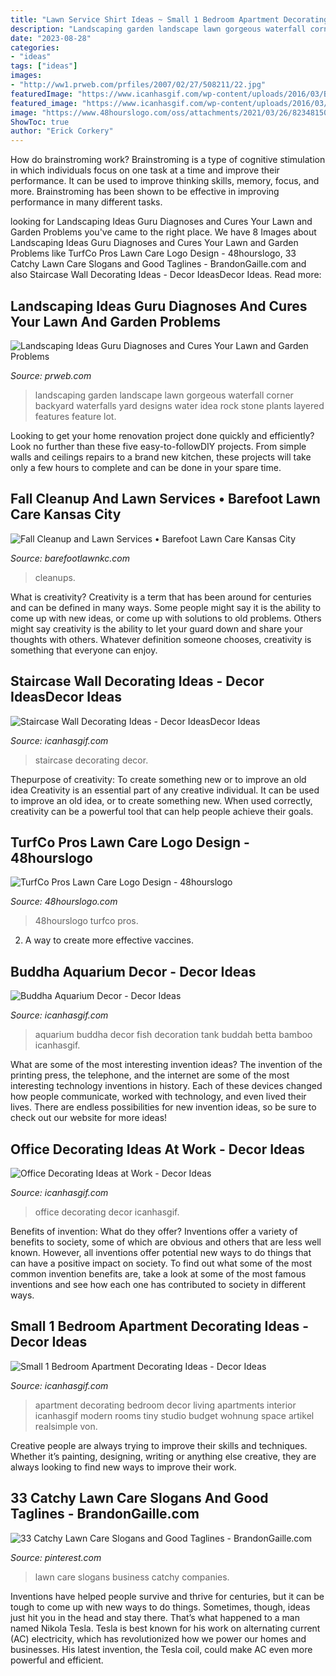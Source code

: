 ```yaml
---
title: "Lawn Service Shirt Ideas ~ Small 1 Bedroom Apartment Decorating Ideas"
description: "Landscaping garden landscape lawn gorgeous waterfall corner backyard waterfalls yard designs water idea rock stone plants layered features feature lot"
date: "2023-08-28"
categories:
- "ideas"
tags: ["ideas"]
images:
- "http://ww1.prweb.com/prfiles/2007/02/27/508211/22.jpg"
featuredImage: "https://www.icanhasgif.com/wp-content/uploads/2016/03/Buddha-Aquarium-Decor.jpg"
featured_image: "https://www.icanhasgif.com/wp-content/uploads/2016/03/Office-Decorating-Ideas-at-Work.jpg"
image: "https://www.48hourslogo.com/oss/attachments/2021/03/26/82348150985/1.png"
ShowToc: true
author: "Erick Corkery"
---
```



How do brainstroming work?
Brainstroming is a type of cognitive stimulation in which individuals focus on one task at a time and improve their performance. It can be used to improve thinking skills, memory, focus, and more. Brainstroming has been shown to be effective in improving performance in many different tasks.

	

		
looking for Landscaping Ideas Guru Diagnoses and Cures Your Lawn and Garden Problems you've came to the right place. We have 8 Images about Landscaping Ideas Guru Diagnoses and Cures Your Lawn and Garden Problems like TurfCo Pros Lawn Care Logo Design - 48hourslogo, 33 Catchy Lawn Care Slogans and Good Taglines - BrandonGaille.com and also Staircase Wall Decorating Ideas - Decor IdeasDecor Ideas. Read more:
		
    
## Landscaping Ideas Guru Diagnoses And Cures Your Lawn And Garden Problems

<img loading=lazy src="http://ww1.prweb.com/prfiles/2007/02/27/508211/22.jpg" onerror="this.onerror=null;this.src='https://tse3.mm.bing.net/th?id=OIP.YWQMgTbVgZp-XN2Onsz_LAHaE9&amp;pid=15.1';" alt="Landscaping Ideas Guru Diagnoses and Cures Your Lawn and Garden Problems">

_Source: prweb.com_

>landscaping garden landscape lawn gorgeous waterfall corner backyard waterfalls yard designs water idea rock stone plants layered features feature lot. 

	

Looking to get your home renovation project done quickly and efficiently? Look no further than these five easy-to-followDIY projects. From simple walls and ceilings repairs to a brand new kitchen, these projects will take only a few hours to complete and can be done in your spare time.

    
## Fall Cleanup And Lawn Services • Barefoot Lawn Care Kansas City

<img loading=lazy src="https://barefootlawnkc.com/wp-content/uploads/2020/09/Fall-Clean-Up-Flyer-2020-730x1024.jpg" onerror="this.onerror=null;this.src='https://tse1.mm.bing.net/th?id=OIP.g8-dCtXNtWvOZ8iwDZnq6gHaKY&amp;pid=15.1';" alt="Fall Cleanup and Lawn Services • Barefoot Lawn Care Kansas City">

_Source: barefootlawnkc.com_

>cleanups. 

	

What is creativity?
Creativity is a term that has been around for centuries and can be defined in many ways. Some people might say it is the ability to come up with new ideas, or come up with solutions to old problems. Others might say creativity is the ability to let your guard down and share your thoughts with others. Whatever definition someone chooses, creativity is something that everyone can enjoy.

    
## Staircase Wall Decorating Ideas - Decor IdeasDecor Ideas

<img loading=lazy src="https://www.icanhasgif.com/wp-content/uploads/2016/02/Staircase-Wall-Decorating-Ideas.jpg" onerror="this.onerror=null;this.src='https://tse1.mm.bing.net/th?id=OIP.VsOblGxw8AXW4agBl324bQHaIA&amp;pid=15.1';" alt="Staircase Wall Decorating Ideas - Decor IdeasDecor Ideas">

_Source: icanhasgif.com_

>staircase decorating decor. 

	

Thepurpose of creativity: To create something new or to improve an old idea
Creativity is an essential part of any creative individual. It can be used to improve an old idea, or to create something new. When used correctly, creativity can be a powerful tool that can help people achieve their goals.

    
## TurfCo Pros Lawn Care Logo Design - 48hourslogo

<img loading=lazy src="https://www.48hourslogo.com/oss/attachments/2021/03/26/82348150985/1.png" onerror="this.onerror=null;this.src='https://tse1.mm.bing.net/th?id=OIP.nzczsW-Et-BUsv-wHh2fRQHaFj&amp;pid=15.1';" alt="TurfCo Pros Lawn Care Logo Design - 48hourslogo">

_Source: 48hourslogo.com_

>48hourslogo turfco pros. 

	

2. A way to create more effective vaccines.

    
## Buddha Aquarium Decor - Decor Ideas

<img loading=lazy src="https://www.icanhasgif.com/wp-content/uploads/2016/03/Buddha-Aquarium-Decor.jpg" onerror="this.onerror=null;this.src='https://tse2.mm.bing.net/th?id=OIP.Kl6LSnaa2_lyO6pzzPJVVQHaFT&amp;pid=15.1';" alt="Buddha Aquarium Decor - Decor Ideas">

_Source: icanhasgif.com_

>aquarium buddha decor fish decoration tank buddah betta bamboo icanhasgif. 

	

What are some of the most interesting invention ideas?
The invention of the printing press, the telephone, and the internet are some of the most interesting technology inventions in history. Each of these devices changed how people communicate, worked with technology, and even lived their lives. There are endless possibilities for new invention ideas, so be sure to check out our website for more ideas!

    
## Office Decorating Ideas At Work - Decor Ideas

<img loading=lazy src="https://www.icanhasgif.com/wp-content/uploads/2016/03/Office-Decorating-Ideas-at-Work.jpg" onerror="this.onerror=null;this.src='https://tse3.mm.bing.net/th?id=OIP.OZi0DaEKKbECNoG_VyrkEAHaEK&amp;pid=15.1';" alt="Office Decorating Ideas at Work - Decor Ideas">

_Source: icanhasgif.com_

>office decorating decor icanhasgif. 

	

Benefits of invention: What do they offer?
Inventions offer a variety of benefits to society, some of which are obvious and others that are less well known. However, all inventions offer potential new ways to do things that can have a positive impact on society. To find out what some of the most common invention benefits are, take a look at some of the most famous inventions and see how each one has contributed to society in different ways.

    
## Small 1 Bedroom Apartment Decorating Ideas - Decor Ideas

<img loading=lazy src="https://icanhasgif.com/wp-content/uploads/2014/10/Small-1-Bedroom-Apartment-Decorating-Ideas.jpg" onerror="this.onerror=null;this.src='https://tse3.mm.bing.net/th?id=OIP.SXT46cu86ifX7s0lDa3mSwHaHe&amp;pid=15.1';" alt="Small 1 Bedroom Apartment Decorating Ideas - Decor Ideas">

_Source: icanhasgif.com_

>apartment decorating bedroom decor living apartments interior icanhasgif modern rooms tiny studio budget wohnung space artikel realsimple von. 

	

Creative people are always trying to improve their skills and techniques. Whether it’s painting, designing, writing or anything else creative, they are always looking to find new ways to improve their work.

    
## 33 Catchy Lawn Care Slogans And Good Taglines - BrandonGaille.com

<img loading=lazy src="https://i.pinimg.com/736x/b3/d6/81/b3d68162c3020ad4b47c63f487593924--lawn-care-business-catchy-slogans.jpg" onerror="this.onerror=null;this.src='https://tse2.mm.bing.net/th?id=OIP.S0KEYx8cPebnhK6FFhOLcwHaLG&amp;pid=15.1';" alt="33 Catchy Lawn Care Slogans and Good Taglines - BrandonGaille.com">

_Source: pinterest.com_

>lawn care slogans business catchy companies. 

	

Inventions have helped people survive and thrive for centuries, but it can be tough to come up with new ways to do things. Sometimes, though, ideas just hit you in the head and stay there. That’s what happened to a man named Nikola Tesla. Tesla is best known for his work on alternating current (AC) electricity, which has revolutionized how we power our homes and businesses. His latest invention, the Tesla coil, could make AC even more powerful and efficient.

